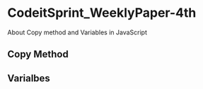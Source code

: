 
# CodeitSprint_WeeklyPaper-4th
About Copy method and Variables in JavaScript

## Copy Method


### 
  
### 
   
## Varialbes